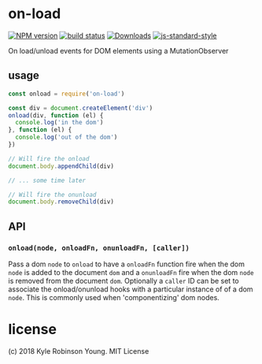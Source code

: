 # on-load

[![NPM version][npm-image]][npm-url]
[![build status][travis-image]][travis-url]
[![Downloads][downloads-image]][downloads-url]
[![js-standard-style][standard-image]][standard-url]

On load/unload events for DOM elements using a MutationObserver

## usage

```js
const onload = require('on-load')

const div = document.createElement('div')
onload(div, function (el) {
  console.log('in the dom')
}, function (el) {
  console.log('out of the dom')
})

// Will fire the onload
document.body.appendChild(div)

// ... some time later

// Will fire the onunload
document.body.removeChild(div)
```

## API

### `onload(node, onloadFn, onunloadFn, [caller])`

Pass a dom `node` to `onload` to have a `onloadFn` function fire when the dom `node` is added to the document `dom` and a `onunloadFn` fire when the dom `node` is removed from the document `dom`.  Optionally a `caller` ID can be set to associate the onload/onunload hooks with a particular instance of of a dom `node`.  This is commonly used when 'componentizing' dom nodes.

# license
(c) 2018 Kyle Robinson Young. MIT License

[npm-image]: https://img.shields.io/npm/v/on-load.svg?style=flat-square
[npm-url]: https://npmjs.org/package/on-load
[travis-image]: https://img.shields.io/travis/shama/on-load/master.svg?style=flat-square
[travis-url]: https://travis-ci.org/shama/on-load
[downloads-image]: http://img.shields.io/npm/dm/on-load.svg?style=flat-square
[downloads-url]: https://npmjs.org/package/on-load
[standard-image]: https://img.shields.io/badge/code%20style-standard-brightgreen.svg?style=flat-square
[standard-url]: https://github.com/feross/standard
